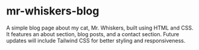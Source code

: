 # mr-whiskers-blog
 A simple blog page about my cat, Mr. Whiskers, built using HTML and CSS. It features an about section, blog posts, and a contact section. Future updates will include Tailwind CSS for better styling and responsiveness.

